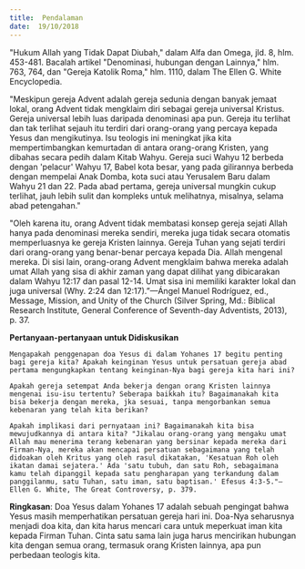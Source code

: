 ```yaml
---
title:  Pendalaman
date:  19/10/2018
---
```


"Hukum Allah yang Tidak Dapat Diubah," dalam Alfa dan Omega, jld. 8, hlm. 453-481. Bacalah artikel "Denominasi, hubungan dengan Lainnya," hlm. 763, 764, dan "Gereja Katolik Roma," hlm. 1110, dalam The Ellen G. White Encyclopedia.

"Meskipun gereja Advent adalah gereja sedunia dengan banyak jemaat lokal, orang Advent tidak mengklaim diri sebagai gereja universal Kristus. Gereja universal lebih luas daripada denominasi apa pun. Gereja itu terlihat dan tak terlihat sejauh itu terdiri dari orang-orang yang percaya kepada Yesus dan mengikutinya. Isu teologis ini meningkat jika kita mempertimbangkan kemurtadan di antara orang-orang Kristen, yang dibahas secara pedih dalam Kitab Wahyu. Gereja suci Wahyu 12 berbeda dengan 'pelacur' Wahyu 17, Babel kota besar, yang pada gilirannya berbeda dengan mempelai Anak Domba, kota suci atau Yerusalem Baru dalam Wahyu 21 dan 22. Pada abad pertama, gereja universal mungkin cukup terlihat, jauh lebih sulit dan kompleks untuk melihatnya, misalnya, selama abad petengahan."

"Oleh karena itu, orang Advent tidak membatasi konsep gereja sejati Allah hanya pada denominasi mereka sendiri, mereka juga tidak secara otomatis memperluasnya ke gereja Kristen lainnya. Gereja Tuhan yang sejati terdiri dari orang-orang yang benar-benar percaya kepada Dia. Allah mengenal mereka. Di sisi lain, orang-orang Advent mengklaim bahwa mereka adalah umat Allah yang sisa di akhir zaman yang dapat dilihat yang dibicarakan dalam Wahyu 12:17 dan pasal 12-14. Umat sisa ini memiliki karakter lokal dan juga universal (Why. 2:24 dan 12:17).”—Ángel Manuel Rodríguez, ed., Message, Mission, and Unity of the Church (Silver Spring, Md.: Biblical Research Institute, General Conference of Seventh-day Adventists, 2013), p. 37.

**Pertanyaan-pertanyaan untuk Didiskusikan**

`Mengapakah penggenapan doa Yesus di dalam Yohanes 17 begitu penting bagi gereja kita? Apakah keinginan Yesus untuk persatuan gereja abad pertama mengungkapkan tentang keinginan-Nya bagi gereja kita hari ini?`

`Apakah gereja setempat Anda bekerja dengan orang Kristen lainnya mengenai isu-isu tertentu? Seberapa baikkah itu? Bagaimanakah kita bisa bekerja dengan mereka, jka sesuai, tanpa mengorbankan semua kebenaran yang telah kita berikan?`

`Apakah implikasi dari pernyataan ini? Bagaimanakah kita bisa mewujudkannya di antara kita? "Jikalau orang-orang yang mengaku umat Allah mau menerima terang kebenaran yang bersinar kepada mereka dari Firman-Nya, mereka akan mencapai persatuan sebagaimana yang telah didoakan oleh Kritus yang oleh rasul dikatakan, 'Kesatuan Roh oleh ikatan damai sejatera.' Ada 'satu tubuh, dan satu Roh, sebagaimana kamu telah dipanggil kepada satu pengharapan yang terkandung dalam panggilanmu, satu Tuhan, satu iman, satu baptisan.' Efesus 4:3-5."—Ellen G. White, The Great Controversy, p. 379.`

**Ringkasan**: Doa Yesus dalam Yohanes 17 adalah sebuah pengingat bahwa Yesus masih memperhatikan persatuan gereja hari ini. Doa-Nya seharusnya menjadi doa kita, dan kita harus mencari cara untuk meperkuat iman kita kepada Firman Tuhan. Cinta satu sama lain juga harus mencirikan hubungan kita dengan semua orang, termasuk orang Kristen lainnya, apa pun perbedaan teologis kita.